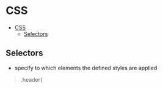 # CSS
- [CSS](#css)
  - [Selectors](#selectors)
## Selectors
- specify to which elements the defined styles are applied
> .header{ 